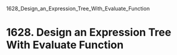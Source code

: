 1628_Design_an_Expression_Tree_With_Evaluate_Function
# 1628. Design an Expression Tree With Evaluate Function

